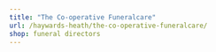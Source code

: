 ```yaml
---
title: "The Co-operative Funeralcare"
url: /haywards-heath/the-co-operative-funeralcare/
shop: funeral directors
---
```

